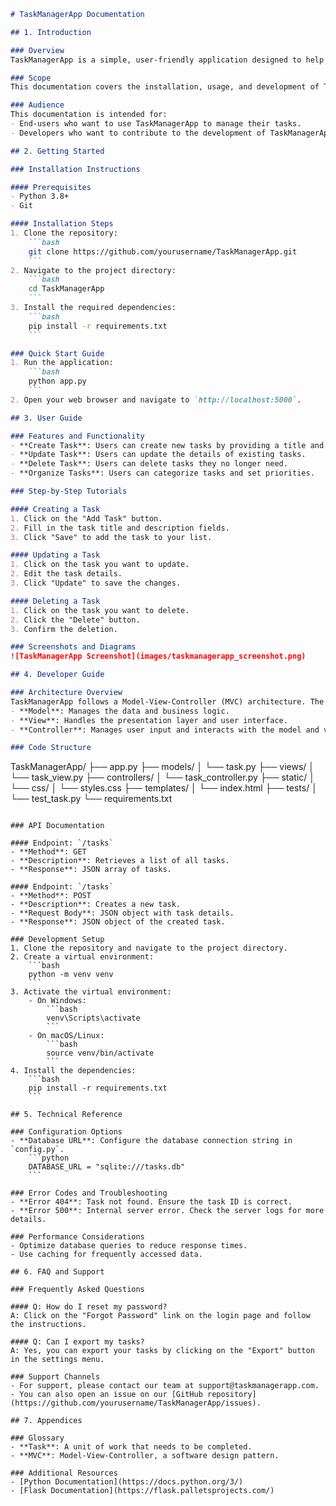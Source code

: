 ```markdown
# TaskManagerApp Documentation

## 1. Introduction

### Overview
TaskManagerApp is a simple, user-friendly application designed to help users manage their daily tasks efficiently. It allows users to create, update, delete, and organize tasks with ease.

### Scope
This documentation covers the installation, usage, and development of TaskManagerApp. It includes instructions for end-users and developers.

### Audience
This documentation is intended for:
- End-users who want to use TaskManagerApp to manage their tasks.
- Developers who want to contribute to the development of TaskManagerApp.

## 2. Getting Started

### Installation Instructions

#### Prerequisites
- Python 3.8+
- Git

#### Installation Steps
1. Clone the repository:
    ```bash
    git clone https://github.com/yourusername/TaskManagerApp.git
    ```
2. Navigate to the project directory:
    ```bash
    cd TaskManagerApp
    ```
3. Install the required dependencies:
    ```bash
    pip install -r requirements.txt
    ```

### Quick Start Guide
1. Run the application:
    ```bash
    python app.py
    ```
2. Open your web browser and navigate to `http://localhost:5000`.

## 3. User Guide

### Features and Functionality
- **Create Task**: Users can create new tasks by providing a title and description.
- **Update Task**: Users can update the details of existing tasks.
- **Delete Task**: Users can delete tasks they no longer need.
- **Organize Tasks**: Users can categorize tasks and set priorities.

### Step-by-Step Tutorials

#### Creating a Task
1. Click on the "Add Task" button.
2. Fill in the task title and description fields.
3. Click "Save" to add the task to your list.

#### Updating a Task
1. Click on the task you want to update.
2. Edit the task details.
3. Click "Update" to save the changes.

#### Deleting a Task
1. Click on the task you want to delete.
2. Click the "Delete" button.
3. Confirm the deletion.

### Screenshots and Diagrams
![TaskManagerApp Screenshot](images/taskmanagerapp_screenshot.png)

## 4. Developer Guide

### Architecture Overview
TaskManagerApp follows a Model-View-Controller (MVC) architecture. The main components are:
- **Model**: Manages the data and business logic.
- **View**: Handles the presentation layer and user interface.
- **Controller**: Manages user input and interacts with the model and view.

### Code Structure
```
TaskManagerApp/
├── app.py
├── models/
│   └── task.py
├── views/
│   └── task_view.py
├── controllers/
│   └── task_controller.py
├── static/
│   └── css/
│       └── styles.css
├── templates/
│   └── index.html
├── tests/
│   └── test_task.py
└── requirements.txt
```

### API Documentation

#### Endpoint: `/tasks`
- **Method**: GET
- **Description**: Retrieves a list of all tasks.
- **Response**: JSON array of tasks.

#### Endpoint: `/tasks`
- **Method**: POST
- **Description**: Creates a new task.
- **Request Body**: JSON object with task details.
- **Response**: JSON object of the created task.

### Development Setup
1. Clone the repository and navigate to the project directory.
2. Create a virtual environment:
    ```bash
    python -m venv venv
    ```
3. Activate the virtual environment:
    - On Windows:
        ```bash
        venv\Scripts\activate
        ```
    - On macOS/Linux:
        ```bash
        source venv/bin/activate
        ```
4. Install the dependencies:
    ```bash
    pip install -r requirements.txt
    ```

## 5. Technical Reference

### Configuration Options
- **Database URL**: Configure the database connection string in `config.py`.
    ```python
    DATABASE_URL = "sqlite:///tasks.db"
    ```

### Error Codes and Troubleshooting
- **Error 404**: Task not found. Ensure the task ID is correct.
- **Error 500**: Internal server error. Check the server logs for more details.

### Performance Considerations
- Optimize database queries to reduce response times.
- Use caching for frequently accessed data.

## 6. FAQ and Support

### Frequently Asked Questions

#### Q: How do I reset my password?
A: Click on the "Forgot Password" link on the login page and follow the instructions.

#### Q: Can I export my tasks?
A: Yes, you can export your tasks by clicking on the "Export" button in the settings menu.

### Support Channels
- For support, please contact our team at support@taskmanagerapp.com.
- You can also open an issue on our [GitHub repository](https://github.com/yourusername/TaskManagerApp/issues).

## 7. Appendices

### Glossary
- **Task**: A unit of work that needs to be completed.
- **MVC**: Model-View-Controller, a software design pattern.

### Additional Resources
- [Python Documentation](https://docs.python.org/3/)
- [Flask Documentation](https://flask.palletsprojects.com/)
```
